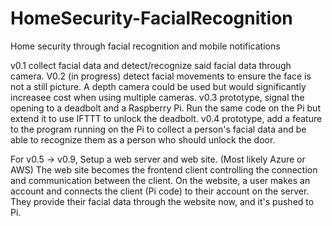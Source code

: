 # HomeSecurity-FacialRecognition
Home security through facial recognition and mobile notifications

v0.1 collect facial data and detect/recognize said facial data through camera.
V0.2 (in progress) detect facial movements to ensure the face is not a still picture. A depth camera could be used but would significantly increasee cost when using multiple cameras.
v0.3 prototype, signal the opening to a deadbolt and a Raspberry Pi. Run the same code on the Pi but extend it to use IFTTT to unlock the deadbolt.
v0.4 prototype, add a feature to the program running on the Pi to collect a person's facial data and be able to recognize them as a person who should unlock the door. 

For v0.5 ->  v0.9, Setup a web server and web site. (Most likely Azure or AWS)
The web site becomes the frontend client controlling the connection and communication between the client.
On the website, a user makes an account and connects the client (Pi code) to their account on the server. 
They provide their facial data through the website now, and it's pushed to Pi.
